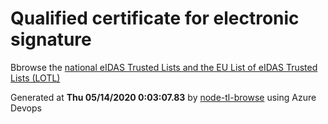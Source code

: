 # Qualified certificate for electronic signature 
 Bbrowse the [national eIDAS Trusted Lists and the EU List of eIDAS Trusted Lists (LOTL)](https://webgate.ec.europa.eu/tl-browser/#/) 
 
 
Generated at **Thu 05/14/2020  0:03:07.83** by [node-tl-browse](https://github.com/ymedlop/node-tl-browser) using Azure Devops 
